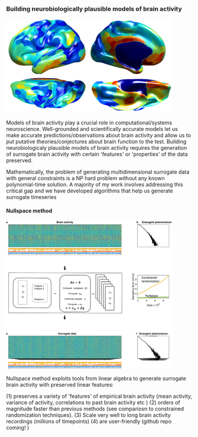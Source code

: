 ### Building neurobiologically plausible models of brain activity

<img src="brain.png" width="450">

Models of brain activity play a crucial role in computational/systems neuroscience. Well-grounded and scientifically accurate models let us make accurate predictions/observations about brain activity and allow us to put putative theories/conjectures about brain function to the test. Building neurobiologicaly plausible models of brain activity requires the generation of surrogate brain activity with certain 'features' or 'properties' of the data preserved.  

Mathematically, the problem of generating multidimensional surrogate data with general constraints is a NP hard problem without any known polynomial-time solution. A majority of my work involves addressing this critical gap and we have developed algorithms that help us generate surrogate timeseries

#### Nullspace method 
<img src="nullspace.png" width="450">

Nullspace method exploits tools from linear algebra to generate surrogate brain activity with preserved linear features:

(1) preserves a variety of 'features' of empirical brain activity (mean activity, variance of activity, correlations to past brain activity etc )
(2) orders of magnitude faster than previous methods (see compariosn to constrained randomization techniques). 
(3) Scale very well to long brain activity recordings (millions of timepoints)
(4) are user-friendly (github repo coming! )
